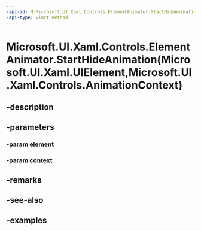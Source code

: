 ```yaml
---
-api-id: M:Microsoft.UI.Xaml.Controls.ElementAnimator.StartHideAnimation(Microsoft.UI.Xaml.UIElement,Microsoft.UI.Xaml.Controls.AnimationContext)
-api-type: winrt method
---
```


# Microsoft.UI.Xaml.Controls.ElementAnimator.StartHideAnimation(Microsoft.UI.Xaml.UIElement,Microsoft.UI.Xaml.Controls.AnimationContext)

<!--
protected virtual void StartHideAnimation (Microsoft.UI.Xaml.UIElement element, Microsoft.UI.Xaml.Controls.AnimationContext context);
-->


## -description

## -parameters

### -param element

### -param context

## -remarks

## -see-also

## -examples


